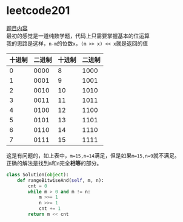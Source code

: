 # leetcode201
[题目内容](https://leetcode-cn.com/problems/bitwise-and-of-numbers-range/)
<br>
最初的感觉是一道纯数学题，代码上只需要掌握基本的位运算
<br>
我的思路是这样，```n-m```的位数```x```，```(m >> x) << x```就是返回的值

| 十进制 | 二进制 | 十进制 | 二进制 |
| ------ | ------ | ------ | ------ |
| 0      | 0000   | 8      | 1000   |
| 1      | 0001   | 9      | 1001   |
| 2      | 0010   | 10     | 1010   |
| 3      | 0011   | 11     | 1011   |
| 4      | 0100   | 12     | 1100   |
| 5      | 0101   | 13     | 1101   |
| 6      | 0110   | 14     | 1110   |
| 7      | 0111   | 15     | 1111   |

这是有问题的，如上表中，```m=15,n=14```满足，但是如果```m=15,n=9```就不满足。
<br>
正确的解法是找到```m```和```n```完全**相等**的部分。
```python
class Solution(object):
    def rangeBitwiseAnd(self, m, n):
        cnt = 0
        while m > 0 and m != n:
            m >>= 1
            n >>= 1
            cnt += 1
        return m << cnt
```
